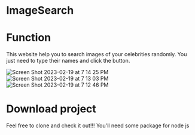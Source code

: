 # ImageSearch

# Function
This website help you to search images of your celebrities randomly. You just need to type their names and click the button.

![Screen Shot 2023-02-19 at 7 14 25 PM](https://user-images.githubusercontent.com/113895096/219967767-2ca23bb1-4077-44ff-a94c-6b3bd18c82cd.png)
![Screen Shot 2023-02-19 at 7 13 03 PM](https://user-images.githubusercontent.com/113895096/219967778-2b5ad7b0-a101-4424-a986-d0c4d44b2416.png)
![Screen Shot 2023-02-19 at 7 12 46 PM](https://user-images.githubusercontent.com/113895096/219967782-59df65c3-9d25-42a1-858b-18d3d7ccb774.png)

# Download project
Feel free to clone and check it out!!! You'll need some package for node js
